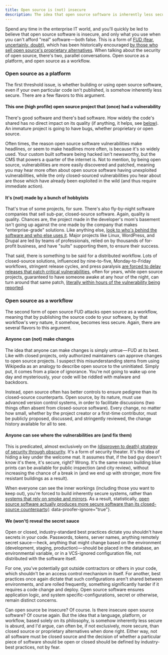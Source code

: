 ```yaml
---
title: Open source is (not) insecure
description: The idea that open source software is inherently less secure than its closed source or proprietary counterparts is untrue and stems from fear, uncertainty, and doubt (FUD).
---
```


Spend any time in the enterprise IT world, and you'll quickly be led to believe that open source software is insecure, and only what you use when you can't afford "real" software — both false. This is a form of [FUD (fear, uncertainly, doubt)](http://en.wikipedia.org/wiki/Fear,_uncertainty_and_doubt), which has been historically encouraged [by those who sell open source's proprietary alternatives](https://en.wikipedia.org/wiki/Halloween_documents). When talking about the security of open source, there's two, parallel conversations. Open source as a platform, and open source as a workflow.

### Open source as a platform

The first threshold issue, is whether building or using open source software, even if your own particular code isn't published, is somehow inherently less secure. There are a few flavors to this argument.

#### This one (high profile) open source project that (once) had a vulnerability

There's good software and there's bad software. How widely the code's shared has no direct impact on its quality (if anything, it helps, see [below](#anyone-can-see-where-the-vulnerabilities-are-and-fix-them)). An immature project is going to have bugs, whether proprietary or open source.

Often times, the reason open source software vulnerabilities make headlines, or seem to make headlines more often, is because it's so widely used. Your custom built software being hacked isn't newsworthy, but the CMS that powers a quarter of the internet is. Not to mention, by being open source, vulnerabilities are more easily discovered and patched, meaning you may hear more often about open source software having unexploited vulnerabilities, while the only closed-sourced vulnerabilities you hear about are those which have already been exploited in the wild (and thus require immediate action).

#### It's (not) made by a bunch of hobbyists

That's true of some projects, for sure. There's also fly-by-night software companies that sell sub-par, closed-source software. Again, quality is quality. Chances are, the project made in the developer's mom's basement isn't going up against the one made by the company that makes "enterprise-grade" solutions. Like anything else, [look to who's behind the software and who else uses it](https://ben.balter.com/2014/06/02/how-to-identify-a-strong-open-source-project/). Major projects like Linux, WordPress, and Drupal are led by teams of professionals, relied on by thousands of for-profit business, and have "suits" supporting them, to ensure their success.

That said, there is something to be said for a distributed workflow. Lots of closed-source solutions, influenced by nine-to-five, Monday-to-Friday workflows, stringent release cycles, and press paralysis [are forced to delay releases that patch critical vulnerabilities](http://www.xconomy.com/boston/2008/03/07/delays-in-software-patch-pushed-security-firm-to-disclose-vmware-flaw/), often for years, while open source projects, guaranteed to have someone awake at any hour of the night, can turn around that same patch, [literally within hours of the vulnerability being reported](https://twitter.com/#!/nacin/status/9753986051604480).

### Open source as a workflow

The second form of open source FUD attacks open source as a workflow, meaning that by publishing the source code to your software, by that workflow's very nature, it somehow, becomes less secure. Again, there are several flavors to this argument.

#### Anyone can (not) make changes

The idea that anyone can make changes is simply untrue — FUD at its best. Like with closed projects, only authorized maintainers can approve changes to open source projects. I suspect this misunderstanding stems from using Wikipedia as an analogy to describe open source to the uninitiated. Simply put, it comes from a place of ignorance. You're not going to wake up one day and mysteriously, your code will be riddled with malware and backdoors.

Instead, open source often has better controls to ensure pedigree than its closed-source counterparts. Open source, by its nature, must use advanced version control systems, in order to facilitate discussions (two things often absent from closed-source software). Every change, no matter how small, whether by the project creator or a first-time contributor, must be publicly proposed, discussed, and stringently reviewed, the change history available for all to see.

#### Anyone can see where the vulnerabilities are (and fix them)

This is predicated, almost exclusively on the [(disproven to death) strategy of security through obscurity](http://en.wikipedia.org/wiki/Security_through_obscurity). It's a form of security theater. It's the idea of hiding a key under the welcome mat. It assumes that, if the bad guy doesn't know it's there, it's secure, right? Wrong. It's the same reason building blue prints can be available for public inspection (and city review), without increasing the chance of a break in (and we end up with stronger, more fire resistant buildings as a result).

When everyone can see the inner workings (including those you want to keep out), you're forced to build inherently secure systems, rather than [systems that rely on smoke and mirrors](http://www.commlawblog.com/2010/01/articles/unlicensed-operations-and-emerging-technologies/fcc-changes-stance-on-open-source-security/). As a result, statistically, [open source software actually produces more secure software than its closed-source counterparts](http://www.infoworld.com/d/open-source-software/report-open-source-tops-proprietary-code-in-quality-187169){: data-proofer-ignore="true"}.

#### We (won't) reveal the secret sauce

Open or closed, industry-standard best practices dictate you shouldn't have secrets in your code. Passwords, tokens, server names, anything remotely secret sauce — heck, anything that might change based on the environment (development, staging, production) — should be placed in the database, an environmental variable, or in a VCS-ignored configuration file, not distributed with the software itself.

For one, you've potentially got outside contractors or others in your code, which shouldn't be an access control mechanism in itself. For another, best practices once again dictate that such configurations aren't shared between environments, and are rolled frequently, something significantly harder if it requires a code change and deploy. Open source software ensures application logic, and system specific-configurations, secret or otherwise, remain distinct concerns.

Can open source be insecure? Of course. Is there insecure open source software? Of course again. But the idea that a language, platform, or workflow, based solely on its philosophy, is somehow inherently less secure is absurd, and I'd argue, can often be, if not exclusively, more secure, than closed source or proprietary alternatives when done right. Either way, not all software must be closed source and the decision of whether a particular piece of software should be open or closed should be defined by industry-best practices, not by fear.
